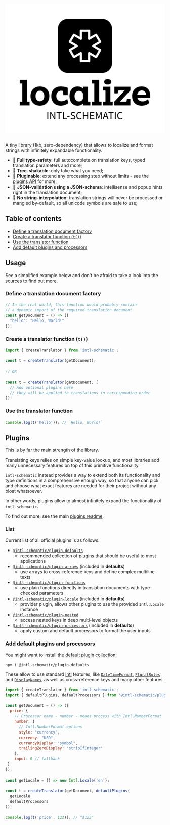 <h1 align="center">
  <picture>
    <source media="(prefers-color-scheme: dark)" srcset="https://raw.githubusercontent.com/Raiondesu/intl-schematic/main/logo/Dark%20Logo.svg">
    <source media="(prefers-color-scheme: light)" srcset="https://raw.githubusercontent.com/Raiondesu/intl-schematic/main/logo/Light%20Logo.svg">
    <img alt="intl-schematic" src="https://raw.githubusercontent.com/Raiondesu/intl-schematic/main/logo/Light%20Logo.svg">
  </picture>
</h1>

<p align="center">

A tiny library (1kb, zero-dependency) that allows to localize and format strings with infinitely expandable functionality.

</p>

- 🦺 **Full type-safety**: full autocomplete on translation keys, typed translation parameters and more;
- 🎄 **Tree-shakable**: only take what you need;
- 🔌 **Pluginable**: extend any processing step without limits - see the [plugins API](/packages/plugins/) for more;
- 📃 **JSON-validation using a JSON-schema**: intellisense and popup hints right in the translation document;
- 🚫 **No string-interpolation**: translation strings will never be processed or mangled by-default, so all unicode symbols are safe to use;

## Table of contents<!-- omit from toc -->

- [Define a translation document factory](#define-a-translation-document-factory)
- [Create a translator function (`t()`)](#create-a-translator-function-t)
- [Use the translator function](#use-the-translator-function)
- [Add default plugins and processors](#add-default-plugins-and-processors)

## Usage<!-- omit from toc -->

See a simplified example below and don't be afraid to take a look into the sources to find out more.

### Define a translation document factory

```js
// In the real world, this function would probably contain
// a dynamic import of the required translation document
const getDocument = () => ({
  "hello": "Hello, World!"
});
```

### Create a translator function (`t()`)

```js
import { createTranslator } from 'intl-schematic';

const t = createTranslator(getDocument);

// OR

const t = createTranslator(getDocument, [
  // Add optional plugins here
  // they will be applied to translations in corresponding order
]);
```

### Use the translator function

```js
console.log(t('hello')); // `Hello, World!`
```

## Plugins

This is by far the main strength of the library.

Translating keys relies on simple key-value lookup, and most libraries
add many unnecessary features on top of this primitive functionality.

`intl-schematic` instead provides a way to extend both its functionality and type definitions in a comprehensive enough way,
so that anyone can pick and choose what exact features are needed for their project without any bloat whatsoever.

In other words, plugins allow to almost infinitely expand the functionality of `intl-schematic`.

To find out more, see the main [plugins readme](/packages/plugins/).

### List

Current list of all official plugins is as follows:
- [`@intl-schematic/plugin-defaults`](/packages/plugins/defaults/)
  - recommended collection of plugins that should be useful to most applications
- [`@intl-schematic/plugin-arrays`](/packages/plugins/arrays/) (included in **defaults**)
  - use arrays to cross-reference keys and define complex multiline texts
- [`@intl-schematic/plugin-functions`](/packages/plugins/functions/)
  - use plain functions directly in translation documents with type-checked parameters
- [`@intl-schematic/plugin-locale`](/packages/plugins/locale/) (included in **defaults**)
  - provider plugin, allows other plugins to use the provided `Intl.Locale` instance
- [`@intl-schematic/plugin-nested`](/packages/plugins/nested/)
  - access nested keys in deep multi-level objects
- [`@intl-schematic/plugin-processors`](/packages/plugins/processors/) (included in **defaults**)
  - apply custom and default processors to format the user inputs

### Add default plugins and processors

You might want to install [the default plugin collection](/packages/plugins/defaults/):

`npm i @intl-schematic/plugin-defaults`

These allow to use standard [Intl](https://developer.mozilla.org/en-US/docs/Web/JavaScript/Reference/Global_Objects/Intl) features,
like [`DateTimeFormat`](https://developer.mozilla.org/en-US/docs/Web/JavaScript/Reference/Global_Objects/Intl/DateTimeFormat),
[`PluralRules`](https://developer.mozilla.org/en-US/docs/Web/JavaScript/Reference/Global_Objects/Intl/PluralRules)
and [`DisplayNames`](https://developer.mozilla.org/en-US/docs/Web/JavaScript/Reference/Global_Objects/Intl/DisplayNames),
as well as cross-reference keys and many other features.

```js
import { createTranslator } from 'intl-schematic';
import { defaultPlugins, defaultProcessors } from '@intl-schematic/plugin-defaults';

const getDocument = () => ({
  price: {
    // Processor name - number - means process with Intl.NumberFormat
    number: {
      // Intl.NumberFormat options
      style: "currency",
      currency: "USD",
      currencyDisplay: "symbol",
      trailingZeroDisplay: "stripIfInteger"
    },
    input: 0 // fallback
 }
});

const getLocale = () => new Intl.Locale('en');

const t = createTranslator(getDocument, defaultPlugins(
  getLocale
  defaultProcessors
));

console.log(t('price', 123)); // "$123"
```
